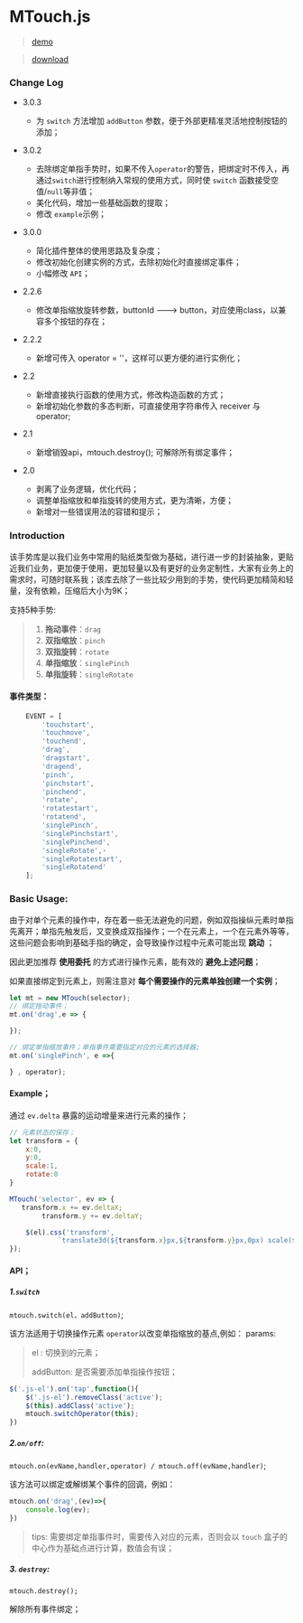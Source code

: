 # MTouch.js
> [demo](http://f2er.meitu.com/gxd/mtouch/example/index.html)

> [download](http://f2er.meitu.com/gxd/mtouch/dist/mtouch.min.js)

### Change Log

- 3.0.3
	- 为 `switch` 方法增加 `addButton` 参数，便于外部更精准灵活地控制按钮的添加；

- 3.0.2
	- 去除绑定单指手势时，如果不传入`operator`的警告，把绑定时不传入，再通过`switch`进行控制纳入常规的使用方式，同时使 `switch` 函数接受空值/`null`等非值；
	- 美化代码，增加一些基础函数的提取；
	- 修改 `example`示例；

- 3.0.0
	- 简化插件整体的使用思路及复杂度；
	- 修改初始化创建实例的方式，去除初始化时直接绑定事件；
	- 小幅修改 `API`；

- 2.2.6
	- 修改单指缩放旋转参数，buttonId ---> button，对应使用class，以兼容多个按钮的存在；

- 2.2.2
	- 新增可传入 operator = ''，这样可以更方便的进行实例化；

- 2.2
	- 新增直接执行函数的使用方式，修改构造函数的方式；
	- 新增初始化参数的多态判断，可直接使用字符串传入 receiver 与 operator;

- 2.1
	- 新增销毁api，mtouch.destroy(); 可解除所有绑定事件；

- 2.0
	- 剥离了业务逻辑，优化代码；
	- 调整单指缩放和单指旋转的使用方式，更为清晰，方便；
	- 新增对一些错误用法的容错和提示；

### Introduction

该手势库是以我们业务中常用的贴纸类型做为基础，进行进一步的封装抽象，更贴近我们业务，更加便于使用，更加轻量以及有更好的业务定制性，大家有业务上的需求时，可随时联系我；该库去除了一些比较少用到的手势，使代码更加精简和轻量，没有依赖，压缩后大小为9K；

支持5种手势:

> 1. **拖动事件**：`drag`
> 2. **双指缩放**：`pinch`
> 3. **双指旋转**：`rotate`
> 4. **单指缩放**：`singlePinch`
> 5. **单指旋转**：`singleRotate`

#### 事件类型：

```js
	EVENT = [
	    'touchstart',
	    'touchmove',
	    'touchend',
	    'drag',
	    'dragstart',
	    'dragend',
	    'pinch',
	    'pinchstart',
	    'pinchend',
	    'rotate',
	    'rotatestart',
	    'rotatend',
	    'singlePinch',
	    'singlePinchstart',
	    'singlePinchend',
	    'singleRotate',·
	    'singleRotatestart',
	    'singleRotatend'
	];
```

### Basic Usage:

由于对单个元素的操作中，存在着一些无法避免的问题，例如双指操纵元素时单指先离开；单指先触发后，又变换成双指操作；一个在元素上，一个在元素外等等，这些问题会影响到基础手指的确定，会导致操作过程中元素可能出现 **跳动** ；

因此更加推荐 **使用委托** 的方式进行操作元素，能有效的 **避免上述问题**；

如果直接绑定到元素上，则需注意对 **每个需要操作的元素单独创建一个实例**；

```js
let mt = new MTouch(selector);
// 绑定拖动事件；
mt.on('drag',e => {

});

// 绑定单指缩放事件；单指事件需要指定对应的元素的选择器;
mt.on('singlePinch', e =>{

} , operator);

```

#### Example；

通过 `ev.delta` 暴露的运动增量来进行元素的操作；

```js
// 元素状态的保存；
let transform = {
    x:0,
    y:0,
    scale:1,
    rotate:0
}

MTouch('selector', ev => {
   transform.x += ev.deltaX;
        transform.y += ev.deltaY;

    $(el).css('transform',
            `translate3d(${transform.x}px,${transform.y}px,0px) scale(${transform.scale}) rotate(${transform.rotate}deg)`);
});

```

#### API；

##### 1.`switch`

`mtouch.switch(el，addButton)`;

该方法适用于切换操作元素 `operator`以改变单指缩放的基点,例如：
params:
>	el : 切换到的元素；
>
>	addButton: 是否需要添加单指操作按钮；


```js
$('.js-el').on('tap',function(){
    $('.js-el').removeClass('active');
    $(this).addClass('active');
    mtouch.switchOperator(this);
})
```

##### 2.`on/off`:

`mtouch.on(evName,handler,operator) / mtouch.off(evName,handler)`;

该方法可以绑定或解绑某个事件的回调，例如：

```js
mtouch.on('drag',(ev)=>{
    console.log(ev);
})
```
> tips: 需要绑定单指事件时，需要传入对应的元素，否则会以 `touch` 盒子的中心作为基础点进行计算，数值会有误；

##### 3. `destroy`:

    mtouch.destroy();

解除所有事件绑定；
